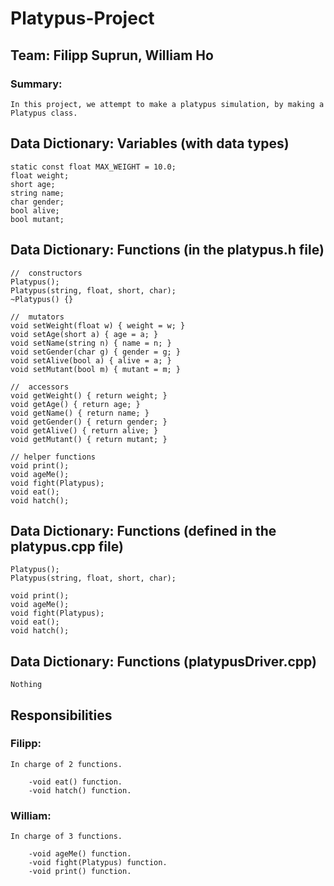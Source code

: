 # Platypus-Project

## Team: Filipp Suprun, William Ho

### Summary:  
    In this project, we attempt to make a platypus simulation, by making a Platypus class.
    
##  Data Dictionary: Variables (with data types)
    static const float MAX_WEIGHT = 10.0; 
    float weight;
    short age;
    string name;
    char gender;
    bool alive;
    bool mutant;
    
## Data Dictionary: Functions (in the platypus.h file)
    //  constructors
    Platypus(); 
    Platypus(string, float, short, char);
    ~Platypus() {}
    
    //  mutators
    void setWeight(float w) { weight = w; }
    void setAge(short a) { age = a; }
    void setName(string n) { name = n; }
    void setGender(char g) { gender = g; }
    void setAlive(bool a) { alive = a; }
    void setMutant(bool m) { mutant = m; }
    
    //  accessors
    void getWeight() { return weight; }
    void getAge() { return age; }
    void getName() { return name; }
    void getGender() { return gender; }
    void getAlive() { return alive; }
    void getMutant() { return mutant; }
    
    // helper functions
    void print();
    void ageMe();
    void fight(Platypus);
    void eat();
    void hatch();  
    
## Data Dictionary: Functions (defined in the platypus.cpp file)
    Platypus(); 
    Platypus(string, float, short, char);
    
    void print();
    void ageMe();
    void fight(Platypus);
    void eat();
    void hatch();  
## Data Dictionary: Functions (platypusDriver.cpp)
    Nothing
    
## Responsibilities
### Filipp: 
    In charge of 2 functions. 
    
        -void eat() function.
        -void hatch() function.
### William:  
    In charge of 3 functions. 
    
        -void ageMe() function.
        -void fight(Platypus) function.
        -void print() function.
